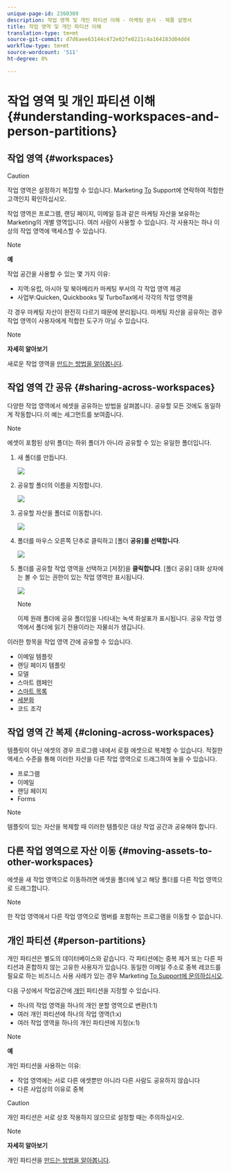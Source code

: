 ```yaml
---
unique-page-id: 2360309
description: 작업 영역 및 개인 파티션 이해 - 마케팅 문서 - 제품 설명서
title: 작업 영역 및 개인 파티션 이해
translation-type: tm+mt
source-git-commit: d7d6aee63144c472e02fe0221c4a164183d04dd4
workflow-type: tm+mt
source-wordcount: '511'
ht-degree: 0%

---
```



# 작업 영역 및 개인 파티션 이해 {#understanding-workspaces-and-person-partitions}

## 작업 영역 {#workspaces}

>[!CAUTION]
>
>작업 영역은 설정하기 복잡할 수 있습니다.  Marketing [To](http://support.marketo.com/) Support에 연락하여 적합한 고객인지 확인하십시오.

작업 영역은 프로그램, 랜딩 페이지, 이메일 등과 같은 마케팅 자산을 보유하는 Marketing의 개별 영역입니다. 여러 사람이 사용할 수 있습니다. 각 사용자는 하나 이상의 작업 영역에 액세스할 수 있습니다.

>[!NOTE]
>
>**예**
>
>작업 공간을 사용할 수 있는 몇 가지 이유:
>
>* 지역:유럽, 아시아 및 북아메리카 마케팅 부서의 각 작업 영역 제공
>* 사업부:Quicken, Quickbooks 및 TurboTax에서 각각의 작업 영역을

>
>
각 경우 마케팅 자산이 완전히 다르기 때문에 분리됩니다. 마케팅 자산을 공유하는 경우 작업 영역이 사용자에게 적합한 도구가 아닐 수 있습니다.

>[!NOTE]
>
>**자세히 알아보기**
>
>새로운 작업 영역을 [만드는 방법을 알아봅니다](create-a-new-workspace.md).

## 작업 영역 간 공유 {#sharing-across-workspaces}

다양한 작업 영역에서 에셋을 공유하는 방법을 살펴봅니다. 공유할 모든 것에도 동일하게 작동합니다.이 예는 세그먼트를 보여줍니다.

>[!NOTE]
>
>에셋이 포함된 상위 폴더는 하위 폴더가 아니라 공유할 수 있는 유일한 폴더입니다.

1. 새 폴더를 만듭니다.

   ![](assets/one.png)

1. 공유할 폴더의 이름을 지정합니다.

   ![](assets/two.png)

1. 공유할 자산을 폴더로 이동합니다.

   ![](assets/three.png)

1. 폴더를 마우스 오른쪽 단추로 클릭하고 [폴더 **공유]를 선택합니다**.

   ![](assets/four.png)

1. 폴더를 공유할 작업 영역을 선택하고 [저장]을 **클릭합니다**. [폴더 공유] 대화 상자에는 볼 수 있는 권한이 있는 작업 영역만 표시됩니다.

   ![](assets/image2015-5-27-11-3a6-3a40.png)

   >[!NOTE]
   >
   >이제 원래 폴더에 공유 폴더임을 나타내는 녹색 화살표가 표시됩니다. 공유 작업 영역에서 폴더에 읽기 전용이라는 자물쇠가 생깁니다.

이러한 항목을 작업 영역 간에 공유할 수 있습니다.

* 이메일 템플릿
* 랜딩 페이지 템플릿
* 모델
* 스마트 캠페인
* [스마트 목록](../../../product-docs/core-marketo-concepts/smart-lists-and-static-lists/using-smart-lists/reference-a-list-or-smart-list-across-workspaces.md)
* [세분화](share-segmentations-across-workspaces-and-partitions.md)
* 코드 조각

## 작업 영역 간 복제 {#cloning-across-workspaces}

템플릿이 아닌 에셋의 경우 프로그램 내에서 로컬 에셋으로 복제할 수 있습니다.  적절한 액세스 수준을 통해 이러한 자산을 다른 작업 영역으로 드래그하여 놓을 수 있습니다.

* 프로그램
* 이메일
* 랜딩 페이지
* Forms

>[!NOTE]
>
>템플릿이 있는 자산을 복제할 때 이러한 템플릿은 대상 작업 공간과 공유해야 합니다.

## 다른 작업 영역으로 자산 이동 {#moving-assets-to-other-workspaces}

에셋을 새 작업 영역으로 이동하려면 에셋을 폴더에 넣고 해당 폴더를 다른 작업 영역으로 드래그합니다.

>[!NOTE]
>
>한 작업 영역에서 다른 작업 영역으로 멤버를 포함하는 프로그램을 이동할 수 없습니다.

## 개인 파티션 {#person-partitions}

개인 파티션은 별도의 데이터베이스와 같습니다. 각 파티션에는 중복 제거 또는 다른 파티션과 혼합하지 않는 고유한 사용자가 있습니다. 동일한 이메일 주소로 중복 레코드를 필요로 하는 비즈니스 사용 사례가 있는 경우 Marketing [To Support에 문의하십시오](http://support.marketo.com).

다음 구성에서 작업공간에 [개인](create-a-new-workspace.md) 파티션을 지정할 수 있습니다.

* 하나의 작업 영역을 하나의 개인 분할 영역으로 변환(1:1)
* 여러 개인 파티션에 하나의 작업 영역(1:x)
* 여러 작업 영역을 하나의 개인 파티션에 지정(x:1)

>[!NOTE]
>
>**예**
>
>개인 파티션을 사용하는 이유:
>
>* 작업 영역에는 서로 다른 에셋뿐만 아니라 다른 사람도 공유하지 않습니다
>* 다른 사업상의 이유로 중복

>



>[!CAUTION]
>
>개인 파티션은 서로 상호 작용하지 않으므로 설정할 때는 주의하십시오.

>[!NOTE]
>
>**자세히 알아보기**
>
> 개인 파티션을 [만드는 방법을 알아봅니다](create-a-person-partition.md).


